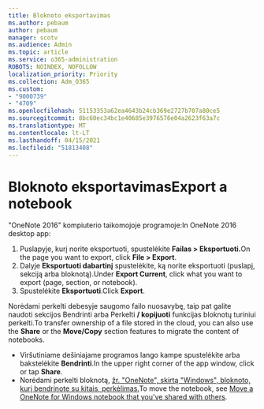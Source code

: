 ```yaml
---
title: Bloknoto eksportavimas
ms.author: pebaum
author: pebaum
manager: scotv
ms.audience: Admin
ms.topic: article
ms.service: o365-administration
ROBOTS: NOINDEX, NOFOLLOW
localization_priority: Priority
ms.collection: Adm_O365
ms.custom:
- "9000739"
- "4709"
ms.openlocfilehash: 51153353a62ea4643b24cb369e2727b707a80ce5
ms.sourcegitcommit: 8bc60ec34bc1e40685e3976576e04a2623f63a7c
ms.translationtype: MT
ms.contentlocale: lt-LT
ms.lasthandoff: 04/15/2021
ms.locfileid: "51813408"
---
```

# <a name="export-a-notebook"></a><span data-ttu-id="7b4f2-102">Bloknoto eksportavimas</span><span class="sxs-lookup"><span data-stu-id="7b4f2-102">Export a notebook</span></span>

<span data-ttu-id="7b4f2-103">"OneNote 2016" kompiuterio taikomojoje programoje:</span><span class="sxs-lookup"><span data-stu-id="7b4f2-103">In OneNote 2016 desktop app:</span></span>

1. <span data-ttu-id="7b4f2-104">Puslapyje, kurį norite eksportuoti, spustelėkite **Failas > Eksportuoti.**</span><span class="sxs-lookup"><span data-stu-id="7b4f2-104">On the page you want to export, click **File > Export**.</span></span>
2. <span data-ttu-id="7b4f2-105">Dalyje **Eksportuoti dabartinį** spustelėkite, ką norite eksportuoti (puslapį, sekciją arba bloknotą).</span><span class="sxs-lookup"><span data-stu-id="7b4f2-105">Under **Export Current**, click what you want to export (page, section, or notebook).</span></span>
3. <span data-ttu-id="7b4f2-106">Spustelėkite **Eksportuoti**.</span><span class="sxs-lookup"><span data-stu-id="7b4f2-106">Click **Export**.</span></span>
 
<span data-ttu-id="7b4f2-107">Norėdami perkelti debesyje saugomo failo nuosavybę, taip  pat galite naudoti sekcijos Bendrinti arba Perkelti **/ kopijuoti** funkcijas bloknotų turiniui perkelti.</span><span class="sxs-lookup"><span data-stu-id="7b4f2-107">To transfer ownership of a file stored in the cloud, you can also use the **Share** or the **Move/Copy** section features to migrate the content of notebooks.</span></span>  

- <span data-ttu-id="7b4f2-108">Viršutiniame dešiniajame programos lango kampe spustelėkite arba bakstelėkite **Bendrinti**.</span><span class="sxs-lookup"><span data-stu-id="7b4f2-108">In the upper right corner of the app window, click or tap **Share**.</span></span>
- <span data-ttu-id="7b4f2-109">Norėdami perkelti bloknotą, [žr. "OneNote", skirtą "Windows", bloknoto, kurį bendrinote su kitais, perkėlimas.](https://support.office.com/article/move-a-onenote-for-windows-notebook-that-you-ve-shared-with-others-56c7659e-1850-49a6-8874-e2db6b440cd4?ui=en-US&rs=en-US&ad=US)</span><span class="sxs-lookup"><span data-stu-id="7b4f2-109">To move the notebook, see [Move a OneNote for Windows notebook that you've shared with others](https://support.office.com/article/move-a-onenote-for-windows-notebook-that-you-ve-shared-with-others-56c7659e-1850-49a6-8874-e2db6b440cd4?ui=en-US&rs=en-US&ad=US).</span></span>

